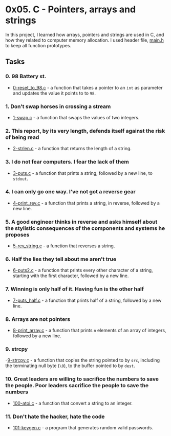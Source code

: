 # 0x05. C - Pointers, arrays and strings

In this project, I learned how arrays, pointers and strings are used in C, and how they related to computer memory allocation. I used header file, [main.h](https://github.com/jacobgbemi/alx-low_level_programming/blob/master/0x05-pointers_arrays_strings/main.h) to keep all  function prototypes.

## Tasks

### 0. 98 Battery st.
- [0-reset_to_98.c](https://github.com/jacobgbemi/alx-low_level_programming/blob/master/0x05-pointers_arrays_strings/0-reset_to_98.c) -  a function that takes a pointer to an ```int``` as parameter and updates the value it points to to ```98```.

### 1. Don't swap horses in crossing a stream
- [1-swap.c](https://github.com/jacobgbemi/alx-low_level_programming/blob/master/0x05-pointers_arrays_strings/1-swap.c) - a function that swaps the values of two integers.

### 2. This report, by its very length, defends itself against the risk of being read
- [2-strlen.c](https://github.com/jacobgbemi/alx-low_level_programming/blob/master/0x05-pointers_arrays_strings/2-strlen.c) - a function that returns the length of a string.

### 3. I do not fear computers. I fear the lack of them
- [3-puts.c](https://github.com/jacobgbemi/alx-low_level_programming/blob/master/0x05-pointers_arrays_strings/3-puts.c) - a function that prints a string, followed by a new line, to ```stdout```.

### 4. I can only go one way. I've not got a reverse gear
- [4-print_rev.c](https://github.com/jacobgbemi/alx-low_level_programming/blob/master/0x05-pointers_arrays_strings/4-print_rev.c) - a function that prints a string, in reverse, followed by a new line.

### 5. A good engineer thinks in reverse and asks himself about the stylistic consequences of the components and systems he proposes
- [5-rev_string.c](https://github.com/jacobgbemi/alx-low_level_programming/blob/master/0x05-pointers_arrays_strings/5-rev_string.c) - a function that reverses a string.

### 6. Half the lies they tell about me aren't true
- [6-puts2.c](https://github.com/jacobgbemi/alx-low_level_programming/blob/master/0x05-pointers_arrays_strings/6-puts2.c) - a function that prints every other character of a string, starting with the first character, followed by a new line.

### 7. Winning is only half of it. Having fun is the other half
- [7-puts_half.c](https://github.com/jacobgbemi/alx-low_level_programming/blob/master/0x05-pointers_arrays_strings/7-puts_half.c) -  a function that prints half of a string, followed by a new line.

### 8. Arrays are not pointers
- [8-print_array.c](https://github.com/jacobgbemi/alx-low_level_programming/blob/master/0x05-pointers_arrays_strings/8-print_array.c) - a function that prints ```n``` elements of an array of integers, followed by a new line.

### 9. strcpy
-[9-strcpy.c](https://github.com/jacobgbemi/alx-low_level_programming/blob/master/0x05-pointers_arrays_strings/9-strcpy.c) - a function that copies the string pointed to by ```src```, including the terminating null byte (```\0```), to the buffer pointed to by ```dest```.

### 10. Great leaders are willing to sacrifice the numbers to save the people. Poor leaders sacrifice the people to save the numbers
- [100-atoi.c](https://github.com/jacobgbemi/alx-low_level_programming/blob/master/0x05-pointers_arrays_strings/100-atoi.c) - a function that convert a string to an integer.

### 11. Don't hate the hacker, hate the code
- [101-keygen.c](https://github.com/jacobgbemi/alx-low_level_programming/blob/master/0x05-pointers_arrays_strings/101-keygen.c) - a program that generates random valid passwords.
